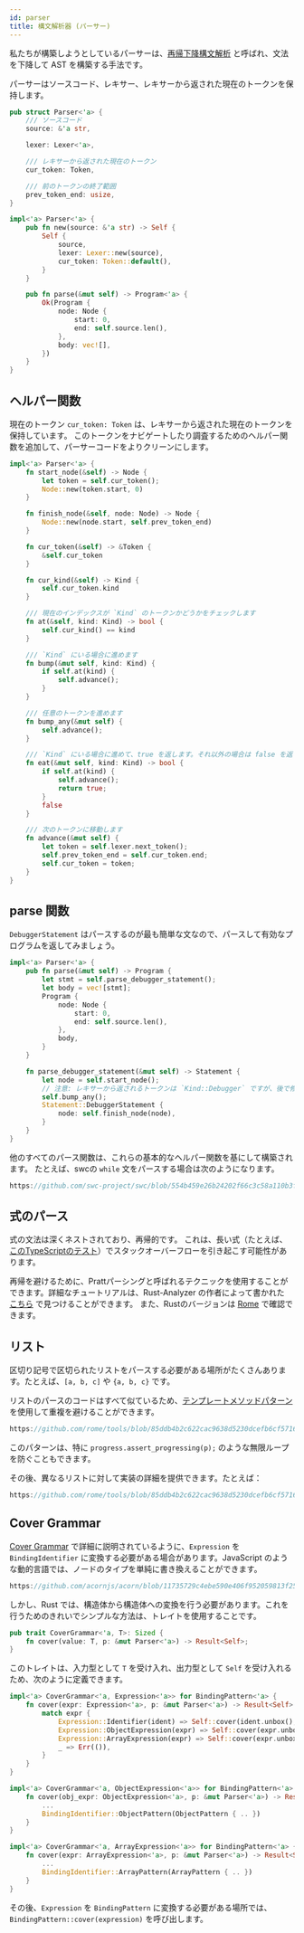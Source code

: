 ```yaml
---
id: parser
title: 構文解析器 (パーサー)
---
```


私たちが構築しようとしているパーサーは、[再帰下降構文解析](https://en.wikipedia.org/wiki/Recursive_descent_parser) と呼ばれ、文法を下降して AST を構築する手法です。

パーサーはソースコード、レキサー、レキサーから返された現在のトークンを保持します。

```rust
pub struct Parser<'a> {
    /// ソースコード
    source: &'a str,

    lexer: Lexer<'a>,

    /// レキサーから返された現在のトークン
    cur_token: Token,

    /// 前のトークンの終了範囲
    prev_token_end: usize,
}

impl<'a> Parser<'a> {
    pub fn new(source: &'a str) -> Self {
        Self {
            source,
            lexer: Lexer::new(source),
            cur_token: Token::default(),
        }
    }

    pub fn parse(&mut self) -> Program<'a> {
        Ok(Program {
            node: Node {
                start: 0,
                end: self.source.len(),
            },
            body: vec![],
        })
    }
}
```

## ヘルパー関数

現在のトークン `cur_token: Token` は、レキサーから返された現在のトークンを保持しています。
このトークンをナビゲートしたり調査するためのヘルパー関数を追加して、パーサーコードをよりクリーンにします。

```rust
impl<'a> Parser<'a> {
    fn start_node(&self) -> Node {
        let token = self.cur_token();
        Node::new(token.start, 0)
    }

    fn finish_node(&self, node: Node) -> Node {
        Node::new(node.start, self.prev_token_end)
    }

    fn cur_token(&self) -> &Token {
        &self.cur_token
    }

    fn cur_kind(&self) -> Kind {
        self.cur_token.kind
    }

    /// 現在のインデックスが `Kind` のトークンかどうかをチェックします
    fn at(&self, kind: Kind) -> bool {
        self.cur_kind() == kind
    }

    /// `Kind` にいる場合に進めます
    fn bump(&mut self, kind: Kind) {
        if self.at(kind) {
            self.advance();
        }
    }

    /// 任意のトークンを進めます
    fn bump_any(&mut self) {
        self.advance();
    }

    /// `Kind` にいる場合に進めて、true を返します。それ以外の場合は false を返します
    fn eat(&mut self, kind: Kind) -> bool {
        if self.at(kind) {
            self.advance();
            return true;
        }
        false
    }

    /// 次のトークンに移動します
    fn advance(&mut self) {
        let token = self.lexer.next_token();
        self.prev_token_end = self.cur_token.end;
        self.cur_token = token;
    }
}
```

## parse 関数

`DebuggerStatement` はパースするのが最も簡単な文なので、パースして有効なプログラムを返してみましょう。

```rust
impl<'a> Parser<'a> {
    pub fn parse(&mut self) -> Program {
        let stmt = self.parse_debugger_statement();
        let body = vec![stmt];
        Program {
            node: Node {
                start: 0,
                end: self.source.len(),
            },
            body,
        }
    }

    fn parse_debugger_statement(&mut self) -> Statement {
        let node = self.start_node();
        // 注意: レキサーから返されるトークンは `Kind::Debugger` ですが、後で修正します。
        self.bump_any();
        Statement::DebuggerStatement {
            node: self.finish_node(node),
        }
    }
}
```

他のすべてのパース関数は、これらの基本的なヘルパー関数を基にして構築されます。
たとえば、swcの `while` 文をパースする場合は次のようになります。

```rust reference
https://github.com/swc-project/swc/blob/554b459e26b24202f66c3c58a110b3f26bbd13cd/crates/swc_ecma_parser/src/parser/stmt.rs#L952-L970
```

## 式のパース

式の文法は深くネストされており、再帰的です。
これは、長い式（たとえば、[このTypeScriptのテスト](https://github.com/microsoft/TypeScript/blob/main/tests/cases/compiler/binderBinaryExpressionStressJs.ts)）でスタックオーバーフローを引き起こす可能性があります。

再帰を避けるために、Prattパーシングと呼ばれるテクニックを使用することができます。詳細なチュートリアルは、Rust-Analyzer の作者によって書かれた [こちら](https://matklad.github.io/2020/04/13/simple-but-powerful-pratt-parsing.html) で見つけることができます。
また、Rustのバージョンは [Rome](https://github.com/rome/tools/blob/5a059c0413baf1d54436ac0c149a829f0dfd1f4d/crates/rome_js_parser/src/syntax/expr.rs#L442) で確認できます。

## リスト

区切り記号で区切られたリストをパースする必要がある場所がたくさんあります。たとえば、`[a, b, c]` や `{a, b, c}` です。

リストのパースのコードはすべて似ているため、[テンプレートメソッドパターン](https://en.wikipedia.org/wiki/Template_method_pattern) を使用して重複を避けることができます。

```rust reference
https://github.com/rome/tools/blob/85ddb4b2c622cac9638d5230dcefb6cf571677f8/crates/rome_js_parser/src/parser/parse_lists.rs#L131-L157
```

このパターンは、特に `progress.assert_progressing(p);` のような無限ループを防ぐこともできます。

その後、異なるリストに対して実装の詳細を提供できます。たとえば：

```rust reference
https://github.com/rome/tools/blob/85ddb4b2c622cac9638d5230dcefb6cf571677f8/crates/rome_js_parser/src/syntax/expr.rs#L1543-L1580
```

## Cover Grammar

[Cover Grammar](/blog/grammar#cover-grammar) で詳細に説明されているように、`Expression` を `BindingIdentifier` に変換する必要がある場合があります。JavaScript のような動的言語では、ノードのタイプを単純に書き換えることができます。

```javascript reference
https://github.com/acornjs/acorn/blob/11735729c4ebe590e406f952059813f250a4cbd1/acorn/src/lval.js#L11-L26
```

しかし、Rust では、構造体から構造体への変換を行う必要があります。これを行うためのきれいでシンプルな方法は、トレイトを使用することです。

```rust
pub trait CoverGrammar<'a, T>: Sized {
    fn cover(value: T, p: &mut Parser<'a>) -> Result<Self>;
}
```

このトレイトは、入力型として `T` を受け入れ、出力型として `Self` を受け入れるため、次のように定義できます。

```rust
impl<'a> CoverGrammar<'a, Expression<'a>> for BindingPattern<'a> {
    fn cover(expr: Expression<'a>, p: &mut Parser<'a>) -> Result<Self> {
        match expr {
            Expression::Identifier(ident) => Self::cover(ident.unbox(), p),
            Expression::ObjectExpression(expr) => Self::cover(expr.unbox(), p),
            Expression::ArrayExpression(expr) => Self::cover(expr.unbox(), p),
            _ => Err(()),
        }
    }
}

impl<'a> CoverGrammar<'a, ObjectExpression<'a>> for BindingPattern<'a> {
    fn cover(obj_expr: ObjectExpression<'a>, p: &mut Parser<'a>) -> Result<Self> {
        ...
        BindingIdentifier::ObjectPattern(ObjectPattern { .. })
    }
}

impl<'a> CoverGrammar<'a, ArrayExpression<'a>> for BindingPattern<'a> {
    fn cover(expr: ArrayExpression<'a>, p: &mut Parser<'a>) -> Result<Self> {
        ...
        BindingIdentifier::ArrayPattern(ArrayPattern { .. })
    }
}
```

その後、`Expression` を `BindingPattern` に変換する必要がある場所では、`BindingPattern::cover(expression)` を呼び出します。
